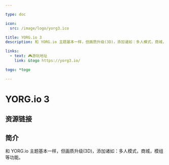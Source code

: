 ```yaml
---

type: doc

icon:
  src: /image/logo/yorg3.ico

title: YORG.io 3
description: 和 YORG.io 主题基本一样，但画质升级(3D)，添加诸如：多人模式，商城，模组等功能。

links:
  - text: 🎮游玩地址
    link: &togo https://yorg3.io/

togo: *togo

---
```


<ShowLogo />

# YORG.io 3

<ShowBreadcrumb />

## 资源链接

<ShowLinks />

## 简介

和 YORG.io 主题基本一样，但画质升级(3D)，添加诸如：多人模式，商城，模组等功能。
